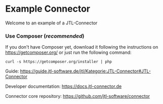 Example Connector
=====================

Welcome to an example of a JTL-Connector

### Use Composer (*recommended*)

If you don't have Composer yet, download it following the instructions on
https://getcomposer.org/ or just run the following command:

    curl -s https://getcomposer.org/installer | php
    
Guide: https://guide.jtl-software.de/jtl/Kategorie:JTL-Connector#JTL-Connector

Developer documentation: https://docs.jtl-connector.de

Connector core repository: https://github.com/jtl-software/connector 
